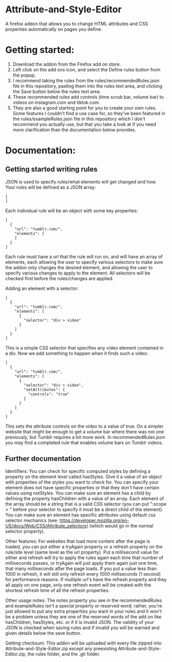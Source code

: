 # Attribute-and-Style-Editor
A firefox addon that allows you to change HTML attributes and CSS properties automatically on pages you define.

# Getting started:
1. Download the addon from the Firefox add on store.
2. Left click on the add ons icon, and select the Define rules button from the popup.
3. I recommend taking the rules from the rules/recommendedRules.json file in this repository, pasting them into the rules text area, and clicking the Save button below the rules text area.
4. These recommended rules add controls (time scrub bar, volume bar) to videos on instagram.com and tiktok.com.
5. They are also a good starting point for you to create your own rules. Some features I couldn't find a use case for, so they've been featured in the rules/exampleRules.json file in this repository which I don't recommend you actually use, but that you take a look at if you need more clarification than the documentation below provides.

# Documentation:
## Getting started writing rules
JSON is used to specify rules/what elements will get changed and how. Your rules will be defined as a JSON array:
```
[
]
```
Each individual rule will be an object with some key properties:
```
[
  {
    "url": "tumblr.com/",
    "elements": [
    ]
  }
]
```
Each rule must have a url that the rule will run on, and will have an array of elements, each allowing the user to specify various selectors to make sure the addon only changes the desired element, and allowing the user to specify various changes to apply to the element. All selectors will be checked first before the rules/changes are applied.

Adding an element with a selector:
```
[
  {
    "url": "tumblr.com/",
    "elements": [
      {
        "selector": "div > video"
      }
    ]
  }
]
```
This is a simple CSS selector that specifies any video element contained in a div. Now we add something to happen when it finds such a video:
```
[
  {
    "url": "tumblr.com/",
    "elements": [
      {
        "selector": "div > video",
        "setAttributes": {
          "controls": "true"
        }
      }
    ]
  }
]
```
This sets the attribute controls on the video to a value of true. On a simpler website that might be enough to get a volume bar where there was not one previously, but Tumblr requires a bit more work. In recommendedRules.json you may find a completed rule that enables volume bars on Tumblr videos.

## Further documentation
Identifiers: You can check for specific computed styles by defining a property on the element level called hasStyles. Give it a value of an object with properties of the styles you want to check for. You can specify your element does not have specific properties or that they don't have certain values using notStyles. You can make sure an element has a child by defining the property hasChildren with a value of an array. Each element of the array should be a string that is a valid CSS selector (you can put ":scope > " before your selector to specify it must be a direct child of the element). You can make sure an element has specific attributes using default css selector mechanics (see: https://developer.mozilla.org/en-US/docs/Web/CSS/Attribute_selectors) (which would go in the normal selector property).

Other features:
For websites that load more content after the page is loaded, you can put either a tryAgain property or a refresh property on the rule/site level (same level as the url property). Put a millisecond value for either and refresh will try to apply the rules again each time that number of milliseconds passes, or tryAgain will just apply them again just one time, that many milliseconds after the page loads. If you put a value less than 1000 in refresh, it will still only refresh every 1000 milliseconds (1 second) for performance reasons. If multiple url's have the refresh property and they all apply on one page, only one refresh event will be created with the shortest refresh time of all the refresh properties.

Other usage notes:
The notes property you see in the recommendedRules and exampleRules isn't a special property or reserved word; rather, you're just allowed to put any extra properties you want in your rules and it won't be a problem unless they are one of the reserved words of the add on like hasChildren, hasStyles, etc. or if it is invalid JSON. The validity of your JSON is checked when saving rules and if invalid you will be warned and given details below the save button.

Getting checksum:
This addon will be uploaded with every file zipped into Attribute-and-Style-Editor.zip except any preexisting Attribute-and-Style-Editor.zip, the rules folder, and the .git folder.